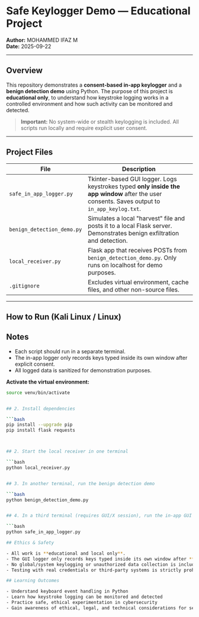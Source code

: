 # Safe Keylogger Demo — Educational Project

**Author:** MOHAMMED IFAZ M  
**Date:** 2025-09-22  

---

## Overview
This repository demonstrates a **consent-based in-app keylogger** and a **benign detection demo** using Python. The purpose of this project is **educational only**, to understand how keystroke logging works in a controlled environment and how such activity can be monitored and detected.  

> **Important:** No system-wide or stealth keylogging is included. All scripts run locally and require explicit user consent.

---

## Project Files

| File | Description |
|------|-------------|
| `safe_in_app_logger.py` | Tkinter-based GUI logger. Logs keystrokes typed **only inside the app window** after the user consents. Saves output to `in_app_keylog.txt`. |
| `benign_detection_demo.py` | Simulates a local "harvest" file and posts it to a local Flask server. Demonstrates benign exfiltration and detection. |
| `local_receiver.py` | Flask app that receives POSTs from `benign_detection_demo.py`. Only runs on localhost for demo purposes. |
| `.gitignore` | Excludes virtual environment, cache files, and other non-source files. |

---

## How to Run (Kali Linux / Linux)

## Notes

- Each script should run in a separate terminal.
- The in-app logger only records keys typed inside its own window after explicit consent.
- All logged data is sanitized for demonstration purposes.

**Activate the virtual environment:**

```bash
source venv/bin/activate


## 2. Install dependencies

```bash
pip install --upgrade pip
pip install flask requests



## 2. Start the local receiver in one terminal

```bash
python local_receiver.py


## 3. In another terminal, run the benign detection demo

```bash
python benign_detection_demo.py


## 4. In a third terminal (requires GUI/X session), run the in-app GUI logger

```bash
python safe_in_app_logger.py

## Ethics & Safety

- All work is **educational and local only**.
- The GUI logger only records keys typed inside its own window after **explicit user consent**.
- No global/system keylogging or unauthorized data collection is included.
- Testing with real credentials or third-party systems is strictly prohibited without consent.

## Learning Outcomes

- Understand keyboard event handling in Python
- Learn how keystroke logging can be monitored and detected
- Practice safe, ethical experimentation in cybersecurity
- Gain awareness of ethical, legal, and technical considerations for sensitive data handling
